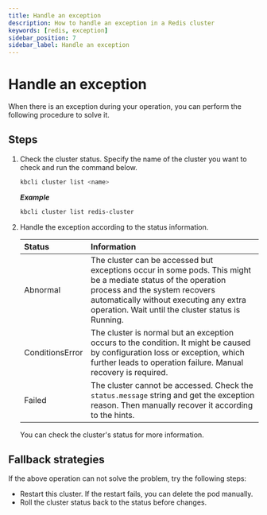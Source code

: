 ```yaml
---
title: Handle an exception
description: How to handle an exception in a Redis cluster
keywords: [redis, exception]
sidebar_position: 7
sidebar_label: Handle an exception
---
```


# Handle an exception

When there is an exception during your operation, you can perform the following procedure to solve it.

## Steps

1. Check the cluster status. Specify the name of the cluster you want to check and run the command below.

    ```bash
    kbcli cluster list <name>
    ```

    ***Example***

    ```bash
    kbcli cluster list redis-cluster
    ```

2. Handle the exception according to the status information.

    | **Status**       | **Information** |
    | :---             | :---            |
    | Abnormal         | The cluster can be accessed but exceptions occur in some pods. This might be a mediate status of the operation process and the system recovers automatically without executing any extra operation. Wait until the cluster status is Running. |
    | ConditionsError  | The cluster is normal but an exception occurs to the condition. It might be caused by configuration loss or exception, which further leads to operation failure. Manual recovery is required. |
    | Failed | The cluster cannot be accessed. Check the `status.message` string and get the exception reason. Then manually recover it according to the hints. |

    You can check the cluster's status for more information.

## Fallback strategies

If the above operation can not solve the problem, try the following steps:

- Restart this cluster. If the restart fails, you can delete the pod manually.
- Roll the cluster status back to the status before changes.
